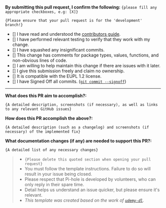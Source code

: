 **By submitting this pull request, I confirm the following:** `{please fill any appropriate checkboxes, e.g: [X]}`

`{Please ensure that your pull request is for the 'development' branch!}`

- [] I have read and understood the [contributors guide](https://github.com/pi-hole/pi-hole/blob/master/CONTRIBUTING.md).
- [] I have performed relevant testing to verify that they work with my change.
- [] I have squashed any insignificant commits.
- [] This change has comments for package types, values, functions, and non-obvious lines of code.
- [] I am willing to help maintain this change if there are issues with it later.
- [] I give this submission freely and claim no ownership.
- [] It is compatible with the EUPL 1.2 license.
- [] I have Signed Off all commits. ([`git commit --signoff`](https://git-scm.com/docs/git-commit#git-commit---signoff))

---

**What does this PR aim to accomplish?:**

`{A detailed description, screenshots (if necessary), as well as links to any relevant GitHub issues}`

**How does this PR accomplish the above?:**

`{A detailed description (such as a changelog) and screenshots (if necessary) of the implemented fix}`

**What documentation changes (if any) are needed to support this PR?:**

`{A detailed list of any necessary changes}`

> * `{Please delete this quoted section when opening your pull request}`
> * You must follow the template instructions. Failure to do so will result in your issue being closed.
> * Please respect that Pi-hole is developed by volunteers, who can only reply in their spare time.
> * Detail helps us understand an issue quicker, but please ensure it's relevant.
> * _This template was created based on the work of [`udemy-dl`](https://github.com/nishad/udemy-dl/blob/master/LICENSE)._
